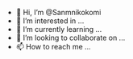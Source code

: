 - 👋 Hi, I’m @Sanmnikokomi
- 👀 I’m interested in ...
- 🌱 I’m currently learning ...
- 💞️ I’m looking to collaborate on ...
- 📫 How to reach me ...

<!---
Sanmnikokomi/Sanmnikokomi is a ✨ special ✨ repository because its `README.md` (this file) appears on your GitHub profile.
You can click the Preview link to take a look at your changes.
--->
